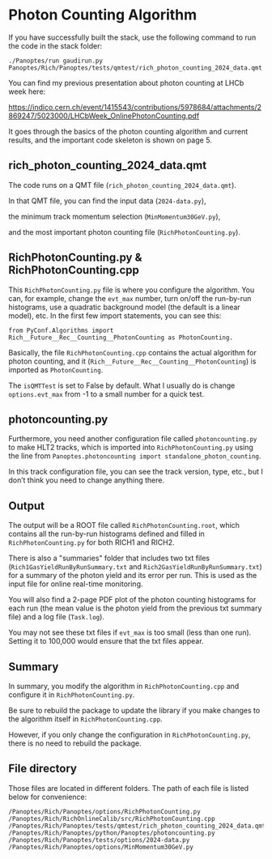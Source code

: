 # Photon Counting Algorithm
If you have successfully built the stack, use the following command to run the code in the stack folder:
```
./Panoptes/run gaudirun.py Panoptes/Rich/Panoptes/tests/qmtest/rich_photon_counting_2024_data.qmt
```
You can find my previous presentation about photon counting at LHCb week here:

https://indico.cern.ch/event/1415543/contributions/5978684/attachments/2869247/5023000/LHCbWeek_OnlinePhotonCounting.pdf

It goes through the basics of the photon counting algorithm and current results, and the important code skeleton is shown on page 5.

## rich_photon_counting_2024_data.qmt

The code runs on a QMT file (```rich_photon_counting_2024_data.qmt```).

In that QMT file, you can find the input data (```2024-data.py```),

the minimum track momentum selection (```MinMomentum30GeV.py```),

and the most important photon counting file (```RichPhotonCounting.py```).

## RichPhotonCounting.py & RichPhotonCounting.cpp
This ```RichPhotonCounting.py``` file is where you configure the algorithm. You can, for example, change the ```evt_max``` number, turn on/off the run-by-run histograms, use a quadratic background model (the default is a linear model), etc. In the first few import statements, you can see this: 
```
from PyConf.Algorithms import Rich__Future__Rec__Counting__PhotonCounting as PhotonCounting.
```
Basically, the file ```RichPhotonCounting.cpp``` contains the actual algorithm for photon counting, and it (```Rich__Future__Rec__Counting__PhotonCounting```) is imported as ```PhotonCounting```.

The ```isQMTTest``` is set to False by default. What I usually do is change ```options.evt_max``` from -1 to a small number for a quick test.

## photoncounting.py
Furthermore, you need another configuration file called ```photoncounting.py``` to make HLT2 tracks, which is imported into ```RichPhotonCounting.py``` using the line from ```Panoptes.photoncounting import standalone_photon_counting```. 

In this track configuration file, you can see the track version, type, etc., but I don’t think you need to change anything there.

## Output
The output will be a ROOT file called ```RichPhotonCounting.root```, which contains all the run-by-run histograms defined and filled in ```RichPhotonCounting.py``` for both RICH1 and RICH2.

There is also a "summaries" folder that includes two txt files (```Rich1GasYieldRunByRunSummary.txt``` and ```Rich2GasYieldRunByRunSummary.txt```) for a summary of the photon yield and its error per run. This is used as the input file for online real-time monitoring.

You will also find a 2-page PDF plot of the photon counting histograms for each run (the mean value is the photon yield from the previous txt summary file) and a log file (```Task.log```).

You may not see these txt files if ```evt_max``` is too small (less than one run). Setting it to 100,000 would ensure that the txt files appear.

## Summary
In summary, you modify the algorithm in ```RichPhotonCounting.cpp``` and configure it in ```RichPhotonCounting.py```. 

Be sure to rebuild the package to update the library if you make changes to the algorithm itself in ```RichPhotonCounting.cpp```. 

However, if you only change the configuration in ```RichPhotonCounting.py```, there is no need to rebuild the package.

## File directory
Those files are located in different folders. The path of each file is listed below for convenience:
```
/Panoptes/Rich/Panoptes/options/RichPhotonCounting.py
/Panoptes/Rich/RichOnlineCalib/src/RichPhotonCounting.cpp
/Panoptes/Rich/Panoptes/tests/qmtest/rich_photon_counting_2024_data.qmt
/Panoptes/Rich/Panoptes/python/Panoptes/photoncounting.py
/Panoptes/Rich/Panoptes/tests/options/2024-data.py
/Panoptes/Rich/Panoptes/options/MinMomentum30GeV.py
```
